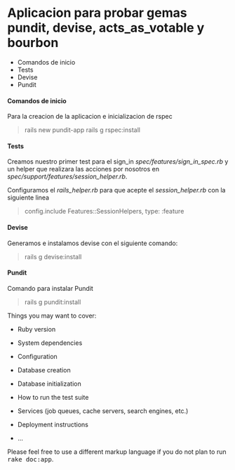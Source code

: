 # Aplicacion para probar gemas pundit, devise, acts_as_votable y bourbon

* Comandos de inicio
* Tests
* Devise
* Pundit

#### Comandos de inicio
  Para la creacion de la aplicacion e inicializacion de rspec

  > rails new pundit-app
  > rails g rspec:install

#### Tests

  Creamos nuestro primer test para el sign_in *spec/features/sign_in_spec.rb* y
  un helper que realizara las acciones por nosotros en *spec/support/features/session_helper.rb*.

  Configuramos el *rails_helper.rb* para que acepte el *session_helper.rb* con la siguiente linea

  > config.include Features::SessionHelpers, type: :feature

#### Devise

  Generamos e instalamos devise con el siguiente comando:

  > rails g devise:install

#### Pundit

  Comando para instalar Pundit

  > rails g pundit:install


Things you may want to cover:

* Ruby version

* System dependencies

* Configuration

* Database creation

* Database initialization

* How to run the test suite

* Services (job queues, cache servers, search engines, etc.)

* Deployment instructions

* ...


Please feel free to use a different markup language if you do not plan to run
<tt>rake doc:app</tt>.
